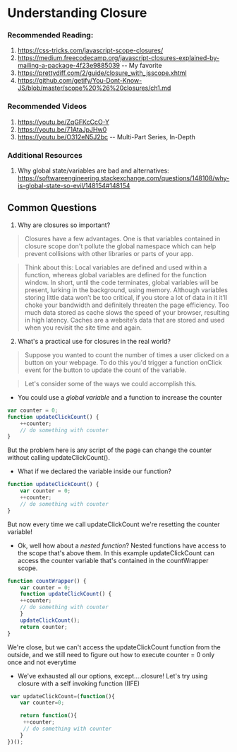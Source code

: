 # Understanding Closure



### Recommended Reading:
1. https://css-tricks.com/javascript-scope-closures/
2. https://medium.freecodecamp.org/javascript-closures-explained-by-mailing-a-package-4f23e9885039 -- My favorite
3. https://prettydiff.com/2/guide/closure_with_jsscope.xhtml
4. https://github.com/getify/You-Dont-Know-JS/blob/master/scope%20%26%20closures/ch1.md

### Recommended Videos
1. https://youtu.be/ZqGFKcCcO-Y
2. https://youtu.be/71AtaJpJHw0
3. https://youtu.be/O312eN5J2bc -- Multi-Part Series, In-Depth

### Additional Resources
1. Why global state/variables are bad and alternatives: https://softwareengineering.stackexchange.com/questions/148108/why-is-global-state-so-evil/148154#148154


## Common Questions
1. Why are closures so important?
> Closures have a few advantages. One is that variables contained in closure scope don't pollute the global namespace which can help prevent collisions with other libraries or parts of your app. 

> Think about this: Local variables are defined and used within a function, whereas global variables are defined for the function window. In short, until the code terminates, global variables will be present, lurking in the background, using memory. Although variables storing little data won’t be too critical, if you store a lot of data in it it’ll choke your bandwidth and definitely threaten the page efficiency. Too much data stored as cache slows the speed of your browser, resulting in high latency. Caches are a website’s data that are stored and used when you revisit the site time and again.
2. What's a practical use for closures in the real world?
> Suppose you wanted to count the number of times a user clicked on a button on your webpage. To do this you'd trigger a function onClick event for the button to update the count of the variable.

> Let's consider some of the ways we could accomplish this. 
* You could use a *global variable* and a function to increase the counter
```javascript
var counter = 0;
function updateClickCount() {
    ++counter;
    // do something with counter
}
```
But the problem here is any script of the page can change the counter without calling updateClickCount().
* What if we declared the variable inside our function?
```javascript
function updateClickCount() {
    var counter = 0;
    ++counter;
    // do something with counter
}
```
But now every time we call updateClickCount we're resetting the counter variable!
* Ok, well how about a *nested function*?
Nested functions have access to the scope that's above them. In this example updateClickCount can access the counter variable that's contained in the countWrapper scope.
```javascript
function countWrapper() {
    var counter = 0;
    function updateClickCount() {
    ++counter;
    // do something with counter
    }
    updateClickCount();    
    return counter; 
}
```
We're close, but we can't access the updateClickCount function from the outside, and we still need to figure out how to execute counter = 0 only once and not everytime
* We've exhausted all our options, except....closure! Let's try using closure with a self invoking function (IIFE)
```javascript
 var updateClickCount=(function(){
    var counter=0;

    return function(){
     ++counter;
     // do something with counter
    }
})();
```

